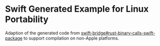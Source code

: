 # Swift Generated Example for Linux Portability

Adaption of the generated code from [swift-bridge#rust-binary-calls-swift-package](https://github.com/chinedufn/swift-bridge/tree/c45a38cf8730013a6a03af2184df0831f523b1a6/examples/rust-binary-calls-swift-package/swift-library) to support compilation on non-Apple platforms.
